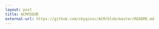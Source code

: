```yaml
---
layout: post
title: ACM代码库
external-url: https://github.com/skyqinsc/ACM/blob/master/README.md
---
```

